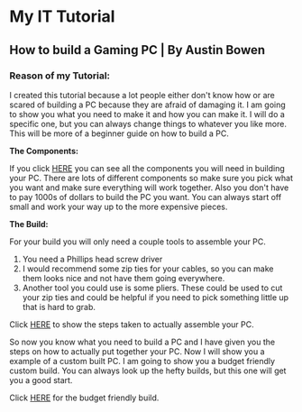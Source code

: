 # My IT Tutorial
## How to build a Gaming PC | By Austin Bowen
### Reason of my Tutorial:
I created this tutorial because a lot people either don't know how or are scared of building a PC because they are afraid of damaging it. I am going to show you what you need to make it and how you can make it. I will do a specific one, but you can always change things to whatever you like more. This will be more of a beginner guide on how to build a PC. 

__The Components:__

If you click [HERE](COMPONENTS.md) you can see all the components you will need in building your PC. There are lots of different components so make sure you pick what you want and make sure everything will work together. Also you don't have to pay 1000s of dollars to build the PC you want. You can always start off small and work your way up to the more expensive pieces.

__The Build:__

For your build you will only need a couple tools to assemble your PC.

1. You need a Phillips head screw driver
2. I would recommend some zip ties for your cables, so you can make them looks nice and not have them going everywhere.
3. Another tool you could use is some pliers. These could be used to cut your zip ties and could be helpful if you need to pick something little up that is hard to grab.

Click [HERE](THEBUILD.md) to show the steps taken to actually assemble your PC.

So now you know what you need to build a PC and I have given you the steps on how to actually put together your PC. Now I will show you a example of a custom built PC. I am going to show you a budget friendly custom build. You can always look up the hefty builds, but this one will get you a good start.

Click [HERE](BUDGET.md) for the budget friendly build.

